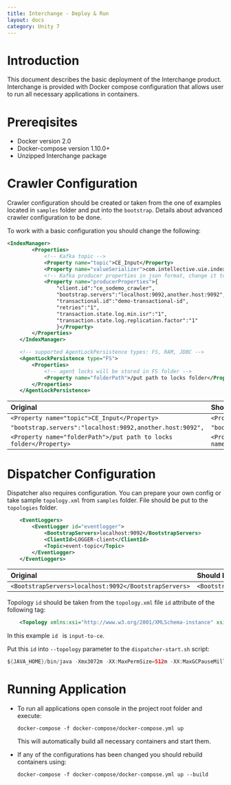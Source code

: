 ```yaml
---
title: Interchange - Deploy & Run
layout: docs
category: Unity 7
---
```

# Introduction

This document describes the basic deployment of the Interchange product.  
Interchange is provided with Docker compose configuration that allows user to run all necessary applications in containers.

# Prereqisites

- Docker version 2.0  
- Docker-compose version 1.10.0+  
- Unzipped Interchange package

# Crawler Configuration

Crawler configuration should be created or taken from the one of examples located in `samples` folder and put into the `bootstrap`.
Details about advanced crawler configuration to be done.

To work with a basic configuration you should change the following:

```xml
<IndexManager>
		<Properties>
			<!-- Kafka topic -->
			<Property name="topic">CE_Input</Property>
			<Property name="valueSerializer">com.intellective.uie.index.kafka1x.serialization.InputDocumentProtobufSerializer</Property>
			<!-- Kafka producer properties in json format, change it to match your configuration-->
			<Property name="producerProperties">{
				"client.id":"ce_sodemo_crawler",
				"bootstrap.servers":"localhost:9092,another.host:9092",
				"transactional.id":"demo-transactional-id",
				"retries":"1",
				"transaction.state.log.min.isr":"1",
				"transaction.state.log.replication.factor":"1"
				}</Property>
		</Properties>
	</IndexManager>

	<!-- supported AgentLockPersistence types: FS, RAM, JDBC -->
	<AgentLockPersistence type="FS">
		<Properties>
			<!-- agent locks will be stored in FS folder -->
			<Property name="folderPath">/put path to locks folder</Property>
		</Properties>
	</AgentLockPersistence>
```

| Original | Should be changed to |
|:---------|:---------------------|
|`<Property name="topic">CE_Input</Property>`| `<Property name="topic">input-topic</Property>`|
|`"bootstrap.servers":"localhost:9092,another.host:9092",`| `"bootstrap.servers":"kafka:9092",`|
|`<Property name="folderPath">/put path to locks folder</Property>`| `<Property name="folderPath">/opt/interchange/crawler/fs</Property>`|

# Dispatcher Configuration

Dispatcher also requires configuration. You can prepare your own config or take sample `topology.xml` from `samples` folder. File should be put to the `topologies` folder.

```xml
    <EventLoggers>
        <EventLogger id="eventlogger">
            <BootstrapServers>localhost:9092</BootstrapServers>
            <ClientId>LOGGER-client</ClientId>
            <Topic>event-topic</Topic>
        </EventLogger>
    </EventLoggers>
```

| Original | Should be changed to |
|:---------|:---------------------|
|`<BootstrapServers>localhost:9092</BootstrapServers>` | `<BootstrapServers>kafka:9092</BootstrapServers>`|

Topology `id` should be taken from the `topology.xml` file `id` attribute of the following tag:

```xml
    <Topology xmlns:xsi="http://www.w3.org/2001/XMLSchema-instance" xsi:type="processor" id="input-to-ce">
```

In this example `id ` is `input-to-ce`.

Put this `id` into `--topology` parameter to the `dispatcher-start.sh` script:

```java
${JAVA_HOME}/bin/java -Xmx3072m -XX:MaxPermSize=512m -XX:MaxGCPauseMillis=200 -Dloader.path=ext -Dloader.config.location=./application.properties -jar dispatcher.jar --topology=input-to-ce $@
```

# Running Application

- To run all applications open console in the project root folder and execute:
    
    ```console
    docker-compose -f docker-compose/docker-compose.yml up
    ```
    
    This will automatically build all necessary containers and start them.

- If any of the configurations has been changed you should rebuild containers using:
    
    ```console
    docker-compose -f docker-compose/docker-compose.yml up --build
    ```